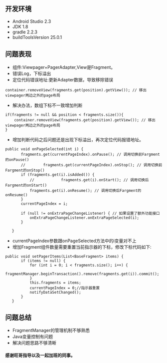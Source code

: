 ## 开发环境
* Android Studio 2.3
* JDK 1.8
* gradle 2.2.3
* buildToolsVersion 25.0.1

## 问题表现
* 组件:Viewpager+PagerAdapter,View是Fragment。
* 错误Log，下标溢出
* 定位代码错误地址:更新Adapter数据，导致移除错误

```
container.removeView(fragments.get(position).getView()); // 移出viewpager两边之外的page布局
```
* 解决办法，数组下标不一致增加判断

```
if(fragments != null && position < fragments.size()){
    container.removeView(fragments.get(position).getView()); // 移出viewpager两边之外的page布局
}
```
* 增加判断代码之后问题还是出现下标溢出，再次定位代码报错地址。

```
public void onPageSelected(int i) {
       fragments.get(currentPageIndex).onPause(); // 调用切换前Fargment的onPause()
       //        fragments.get(currentPageIndex).onStop(); // 调用切换前Fargment的onStop()
       if (fragments.get(i).isAdded()) {
           //            fragments.get(i).onStart(); // 调用切换后Fargment的onStart()
           fragments.get(i).onResume(); // 调用切换后Fargment的onResume()
       }
       currentPageIndex = i;

       if (null != onExtraPageChangeListener) { // 如果设置了额外功能接口
           onExtraPageChangeListener.onExtraPageSelected(i);
       }

   }
```
* currentPageIndex参数跟onPageSelected方法中的i变量对不上
* 增加Fragment组件数量需要重置当前指示器的下标，修改下标代码如下:

```
public void setPagerItems(List<BaseFragment> items) {
       if (items != null) {
           for (int i = 0; i < fragments.size(); i++) {
               fragmentManager.beginTransaction().remove(fragments.get(i)).commit();
           }
           this.fragments = items;
           currentPageIndex = 0;//指示器重置
           notifyDataSetChanged();
       }
   }
```

## 问题总结
* FragmentManager的管理机制不够熟悉
* Java变量控制有问题
* 解决问题思路不够清晰

#### 感谢旺哥指导以及一起加班的同事。
